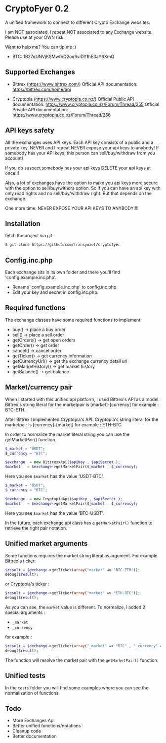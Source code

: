 CryptoFyer 0.2
==============

A unified framework to connect to different Crypto Exchange websites.

I am NOT associated, I repeat NOT associated to any Exchange website. Please use at your OWN risk.

Want to help me? You can tip me :)
* BTC: 1B27qUNVjKSMwfnQ2oq9viDY1hE3JY6XmQ

Supported Exchanges
----
* Bittrex (https://www.bittrex.com/)
Official API documentation: https://bittrex.com/home/api

* Cryptopia (https://www.cryptopia.co.nz/)
Official Public API documentation: https://www.cryptopia.co.nz/Forum/Thread/255
Official Private API documentation: https://www.cryptopia.co.nz/Forum/Thread/256

API keys safety
----
All the exchanges uses API keys. Each API key consists of a public and a private key. NEVER and I repeat NEVER expose your api keys to anybody! If somebody has your API keys, this person can sell/buy/withdraw from you account!

If you do suspect somebody has your api keys DELETE your api keys at once!!!

Also, a lot of exchanges have the option to make you api keys more secure with the option to sell/buy/withdra option. So if you can have an api key with only read rights and no sell/buy/withdraw right. But that depends on the exchange.

One more time: NEVER EXPOSE YOUR API KEYS TO ANYBODY!!!!


Installation
----

fetch the project via git:
```sh
$ git clone https://github.com/fransyozef/cryptofyer
```


Config.inc.php
----
Each exchange sits in its own folder and there you'll find 'config.example.inc.php'.
* Rename 'config.example.inc.php' to config.inc.php.
* Edit your key and secret in config.inc.php.


Required functions
----
The exchange classes have some required functions to implement:
* buy() -> place a buy order
* sell() -> place a sell order
* getOrders() -> get open orders
* getOrder()  -> get order
* cancel() -> cancel order
* getTicker() -> get currency information
* getCurrencyUrl() -> get the exchange currency detail url
* getMarketHistory() -> get market history
* getBalance() -> get balance

Market/currency pair
----
When I started with this unified api platform, I used Bittrex's API as a model.
Bittrex's string literal for the marketpair is [market]-[currency] for example : BTC-ETH.

After Bittrex I implemented Cryptopia's API. Cryptopia's string literal for the marketpair is [currency]-[market] for example : ETH-BTC.

In order to normalize the market literal string you can use the getMarketPair() function.

```php
$_market = "USDT";
$_currency = "BTC";

$exchange  = new BittrexxApi($apiKey , $apiSecret );
$market   = $exchange->getMarketPair($_market , $_currency);
```
Here you see `$market` has the value 'USDT-BTC'.

```php
$_market = "USDT";
$_currency = "BTC";

$exchange  = new CryptopiaApi($apiKey , $apiSecret );
$market   = $exchange->getMarketPair($_market , $_currency);
```
Here you see `$market` has the value 'BTC-USDT'.

In the future, each exchange api class has a `getMarketPair()` function to retrieve the right pair notation.

Unified market arguments
----
Some functions requires the market string literal as argument. For example Bittrex's ticker:

```php
$result = $exchange->getTicker(array("market" => "BTC-ETH"));
debug($result);
```

or Cryptopia's ticker :

```php
$result = $exchange->getTicker(array("market" => "ETH-BTC"));
debug($result);
```

As you can see, the `market` value is different. To normalize, I added 2 special arguments :

* `_market`
* `_currency`

for example :

```php
$result = $exchange->getTicker(array("_market" => "BTC" , "_currency" => "ETH"));
debug($result);
```
The function will resolve the market pair with the `getMarketPair()` function.

Unified tests
----
In the `tests` folder you will find some examples where you can see the normalization of functions.  

Todo
----
* More Exchanges Api
* Better unified functions/notations
* Cleanup code
* Better documentation
